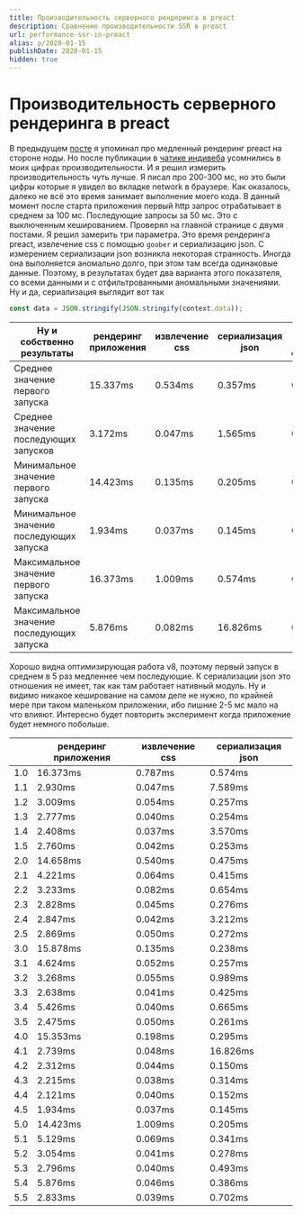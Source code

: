 ```yaml
---
title: Производительность серверного рендеринга в preact
description: Сравнение производительности SSR в preact
url: performance-ssr-in-preact
alias: p/2020-01-15
publishDate: 2020-01-15
hidden: true
---
```


# Производительность серверного рендеринга в preact

В предыдущем [посте](../2020-01-07) я упоминал про медленный рендеринг preact на
стороне ноды. Но после публикации в [чатике индивеба](https://t.me/indieweb_ru)
усомнились в моих цифрах производительности. И я решил измерить
производительность чуть лучше. Я писал про 200-300 мс, но это были цифры которые
я увидел во вкладке network в браузере. Как оказалось, далеко не всё это время
занимает выполнение моего кода. В данный момент после старта приложения первый
http запрос отрабатывает в среднем за 100 мс. Последующие запросы за 50 мс. Это
с выключенным кешированием. Проверял на главной странице с двумя постами. Я
решил замерить три параметра. Это время рендеринга preact, извлечение css с
помощью `goober` и сериализацию json. С измерением сериализации json возникла
некоторая странность. Иногда она выполняется аномально долго, при этом там
всегда одинаковые данные. Поэтому, в результатах будет два варианта этого
показателя, со всеми данными и с отфильтрованными аномальными значениями. Ну и
да, сериализация выглядит вот так

```js
const data = JSON.stringify(JSON.stringify(context.data));
```

| Ну и собственно результаты                | рендеринг приложения | извлечение css | сериализация json | сериализация json отфлиьтрованая |
| ----------------------------------------- | -------------------- | -------------- | ----------------- | -------------------------------- |
| Среднее значение первого запуска          | 15.337ms             | 0.534ms        | 0.357ms           | 0.357ms                          |
| Среднее значение последующих запусков     | 3.172ms              | 0.047ms        | 1.565ms           | 0.378ms                          |
| Минимальное значение первого запуска      | 14.423ms             | 0.135ms        | 0.205ms           | 0.205ms                          |
| Минимальное значение последующих запуска  | 1.934ms              | 0.037ms        | 0.145ms           | 0.145ms                          |
| Максимальное значение первого запуска     | 16.373ms             | 1.009ms        | 0.574ms           | 0.574ms                          |
| Максимальное значение последующих запуска | 5.876ms              | 0.082ms        | 16.826ms          | 0.989ms                          |

Хорошо видна оптимизирующая работа v8, поэтому первый запуск в среднем в 5 раз
медленнее чем последующие. К сериализации json это отношения не имеет, так как
там работает нативный модуль. Ну и видимо никакое кеширование на самом деле не
нужно, по крайней мере при таком маленьком приложении, ибо лишние 2-5 мс мало на
что влияют. Интересно будет повторить эксперимент когда приложение будет немного
побольше.

|     | рендеринг приложения | извлечение css | сериализация json |
| --- | -------------------- | -------------- | ----------------- |
| 1.0 | 16.373ms             | 0.787ms        | 0.574ms           |
| 1.1 | 2.930ms              | 0.047ms        | 7.589ms           |
| 1.2 | 3.009ms              | 0.054ms        | 0.257ms           |
| 1.3 | 2.777ms              | 0.040ms        | 0.254ms           |
| 1.4 | 2.408ms              | 0.037ms        | 3.570ms           |
| 1.5 | 2.760ms              | 0.042ms        | 0.253ms           |
| 2.0 | 14.658ms             | 0.540ms        | 0.475ms           |
| 2.1 | 4.221ms              | 0.064ms        | 0.415ms           |
| 2.2 | 3.233ms              | 0.082ms        | 0.654ms           |
| 2.3 | 2.828ms              | 0.045ms        | 0.276ms           |
| 2.4 | 2.847ms              | 0.042ms        | 3.212ms           |
| 2.5 | 2.869ms              | 0.050ms        | 0.272ms           |
| 3.0 | 15.878ms             | 0.135ms        | 0.238ms           |
| 3.1 | 4.624ms              | 0.052ms        | 0.257ms           |
| 3.2 | 3.268ms              | 0.055ms        | 0.989ms           |
| 3.3 | 2.638ms              | 0.041ms        | 0.425ms           |
| 3.4 | 5.426ms              | 0.040ms        | 0.665ms           |
| 3.5 | 2.475ms              | 0.050ms        | 0.261ms           |
| 4.0 | 15.353ms             | 0.198ms        | 0.295ms           |
| 4.1 | 2.739ms              | 0.048ms        | 16.826ms          |
| 4.2 | 2.312ms              | 0.044ms        | 0.150ms           |
| 4.3 | 2.215ms              | 0.038ms        | 0.314ms           |
| 4.4 | 2.121ms              | 0.040ms        | 0.152ms           |
| 4.5 | 1.934ms              | 0.037ms        | 0.145ms           |
| 5.0 | 14.423ms             | 1.009ms        | 0.205ms           |
| 5.1 | 5.129ms              | 0.069ms        | 0.341ms           |
| 5.2 | 3.054ms              | 0.041ms        | 0.278ms           |
| 5.3 | 2.796ms              | 0.040ms        | 0.493ms           |
| 5.4 | 5.876ms              | 0.046ms        | 0.386ms           |
| 5.5 | 2.833ms              | 0.039ms        | 0.702ms           |
